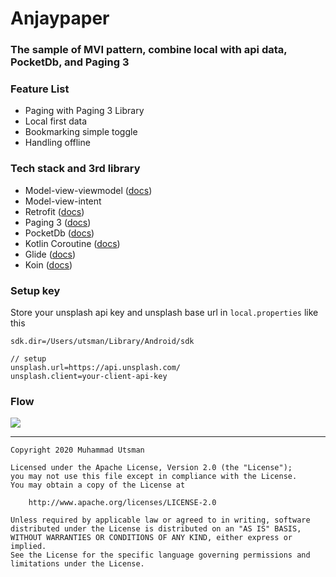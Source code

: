 # Anjaypaper
### The sample of MVI pattern, combine local with api data, PocketDb, and Paging 3

### Feature List
- Paging with Paging 3 Library
- Local first data
- Bookmarking simple toggle
- Handling offline

### Tech stack and 3rd library
- Model-view-viewmodel ([docs](https://developer.android.com/jetpack/guide?gclid=EAIaIQobChMIpPaHkNjT6wIVWw4rCh18ngbJEAAYASAAEgJZWPD_BwE&gclsrc=aw.ds))
- Model-view-intent
- Retrofit ([docs](https://square.github.io/retrofit/))
- Paging 3 ([docs](https://developer.android.com/topic/libraries/architecture/paging/v3-overview))
- PocketDb ([docs](https://github.com/utsmannn/pocketdb))
- Kotlin Coroutine ([docs](https://kotlinlang.org/docs/reference/coroutines-overview.html))
- Glide ([docs](https://github.com/bumptech/glide))
- Koin ([docs](https://insert-koin.io/))

### Setup key
Store your unsplash api key and unsplash base url in `local.properties` like this
```properties
sdk.dir=/Users/utsman/Library/Android/sdk

// setup
unsplash.url=https://api.unsplash.com/
unsplash.client=your-client-api-key
```

### Flow
![](https://i.ibb.co/JkD4hKB/Untitled-Diagram-2.png)

---
```
Copyright 2020 Muhammad Utsman

Licensed under the Apache License, Version 2.0 (the "License");
you may not use this file except in compliance with the License.
You may obtain a copy of the License at

    http://www.apache.org/licenses/LICENSE-2.0

Unless required by applicable law or agreed to in writing, software
distributed under the License is distributed on an "AS IS" BASIS,
WITHOUT WARRANTIES OR CONDITIONS OF ANY KIND, either express or implied.
See the License for the specific language governing permissions and
limitations under the License.
```